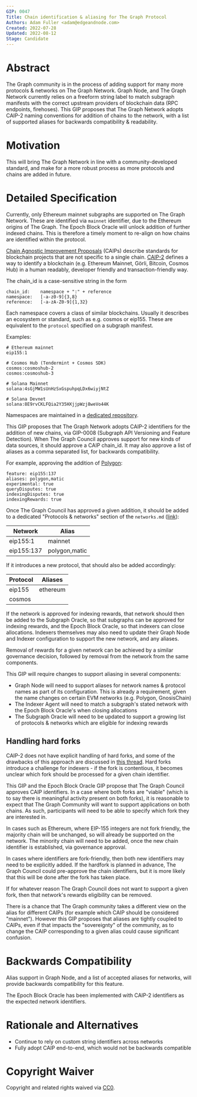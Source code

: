 ```yaml
---
GIP: 0047
Title: Chain identification & aliasing for The Graph Protocol
Authors: Adam Fuller <adam@edgeandnode.com>
Created: 2022-07-28
Updated: 2022-08-12
Stage: Candidate
---
```


# Abstract

The Graph community is in the process of adding support for many more protocols & networks on The Graph Network. Graph Node, and The Graph Network currently relies on a freeform string label to match subgraph manifests with the correct upstream providers of blockchain data (RPC endpoints, firehoses). This GIP proposes that The Graph Network adopts CAIP-2 naming conventions for addition of chains to the network, with a list of supported aliases for backwards compatibility & readability.

# Motivation

This will bring The Graph Network in line with a community-developed standard, and make for a more robust process as more protocols and chains are added in future.

# Detailed Specification

Currently, only Ethereum mainnet subgraphs are supported on The Graph Network. These are identified via `mainnet` identifier, due to the Ethereum origins of The Graph. The Epoch Block Oracle will unlock addition of further indexed chains. This is therefore a timely moment to re-align on how chains are identified within the protocol.

[Chain Agnostic Improvement Proposals](https://github.com/ChainAgnostic/CAIPs) (CAIPs) describe standards for blockchain projects that are not specific to a single chain. [CAIP-2](https://github.com/ChainAgnostic/CAIPs/blob/master/CAIPs/caip-2.md) defines a way to identify a blockchain (e.g. Ethereum Mainnet, Görli, Bitcoin, Cosmos Hub) in a human readably, developer friendly and transaction-friendly way.

The chain_id is a case-sensitive string in the form

```
chain_id:    namespace + ":" + reference
namespace:   [-a-z0-9]{3,8}
reference:   [-a-zA-Z0-9]{1,32}
```

Each namespace covers a class of similar blockchains. Usually it describes an ecosystem or standard, such as e.g. cosmos or eip155. These are equivalent to the `protocol` specified on a subgraph manifest.

Examples:

```
# Ethereum mainnet
eip155:1

# Cosmos Hub (Tendermint + Cosmos SDK)
cosmos:cosmoshub-2
cosmos:cosmoshub-3

# Solana Mainnet
solana:4sGjMW1sUnHzSxGspuhpqLDx6wiyjNtZ

# Solana Devnet
solana:8E9rvCKLFQia2Y35HXjjpWzj8weVo44K
```

Namespaces are maintained in a [dedicated repository](https://github.com/ChainAgnostic/namespaces).

This GIP proposes that The Graph Network adopts CAIP-2 identifiers for the addition of new chains, via GIP-0008 (Subgraph API Versioning and Feature Detection). When The Graph Council approves support for new kinds of data sources, it should approve a CAIP chain_id. It may also approve a list of aliases as a comma separated list, for backwards compatibility.

For example, approving the addition of [Polygon](https://polygon.technology/):
```
feature: eip155:137
aliases: polygon,matic
experimental: true
queryDisputes: true
indexingDisputes: true
indexingRewards: true
```

Once The Graph Council has approved a given addition, it should be added to a dedicated "Protocols & networks" section of the `networks.md` ([link](https://github.com/graphprotocol/indexer/blob/main/docs/networks.md)):

| Network    | Alias         |
|------------|---------------|
| eip155:1   | mainnet       |
| eip155:137 | polygon,matic |

If it introduces a new protocol, that should also be added accordingly:

| Protocol | Aliases  |
|----------|----------|
| eip155   | ethereum |
| cosmos   |          |

If the network is approved for indexing rewards, that network should then be added to the Subgraph Oracle, so that subgraphs can be approved for indexing rewards, and the Epoch Block Oracle, so that indexers can close allocations. Indexers themselves may also need to update their Graph Node and Indexer configuration to support the new network, and any aliases.

Removal of rewards for a given network can be achieved by a similar governance decision, followed by removal from the network from the same components.

This GIP will require changes to support aliasing in several components:
- Graph Node will need to support aliases for network names & protocol names as part of its configuration. This is already a requirement, given the name changes on certain EVM networks (e.g. Polygon, GnosisChain)
- The Indexer Agent will need to match a subgraph's stated network with the Epoch Block Oracle's when closing allocations
- The Subgraph Oracle will need to be updated to support a growing list of protocols & networks which are eligible for indexing rewards

## Handling hard forks

CAIP-2 does not have explicit handling of hard forks, and some of the drawbacks of this approach are discussed in [this thread](https://github.com/ChainAgnostic/CAIPs/issues/22). Hard forks introduce a challenge for indexers - if the fork is contentious, it becomes unclear which fork should be processed for a given chain identifier.

This GIP and the Epoch Block Oracle GIP propose that The Graph Council approves CAIP identifiers. In a case where both forks are "viable" (which is to say there is meaningful activity present on both forks), it is reasonable to expect that The Graph Community will want to support applications on both chains. As such, participants will need to be able to specify which fork they are interested in.

In cases such as Ethereum, where EIP-155 integers are not fork friendly, the majority chain will be unchanged, so will already be supported on the network. The minority chain will need to be added, once the new chain identifier is established, via governance approval.

In cases where identifiers are fork-friendly, then both new identifiers may need to be explicitly added. If the hardfork is planned in advance, The Graph Council could pre-approve the chain identifiers, but it is more likely that this will be done after the fork has taken place.

If for whatever reason The Graph Council does not want to support a given fork, then that network's rewards eligibility can be removed.

There is a chance that The Graph community takes a different view on the alias for different CAIPs (for example which CAIP should be considered "mainnet"). However this GIP proposes that aliases are tightly coupled to CAIPs, even if that impacts the "sovereignty" of the community, as to change the CAIP corresponding to a given alias could cause significant confusion.

# Backwards Compatibility

Alias support in Graph Node, and a list of accepted aliases for networks, will provide backwards compatibility for this feature.

The Epoch Block Oracle has been implemented with CAIP-2 identifiers as the expected network identifiers.

# Rationale and Alternatives

- Continue to rely on custom string identifiers across networks
- Fully adopt CAIP end-to-end, which would not be backwards compatible

# Copyright Waiver

Copyright and related rights waived via [CC0](https://creativecommons.org/publicdomain/zero/1.0/).